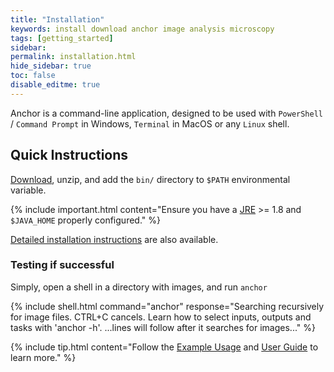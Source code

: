 ```yaml
---
title: "Installation"
keywords: install download anchor image analysis microscopy
tags: [getting_started]
sidebar:
permalink: installation.html
hide_sidebar: true
toc: false
disable_editme: true
---
```


Anchor is a command-line application, designed to be used with `PowerShell` / `Command Prompt` in Windows, `Terminal` in MacOS or any `Linux` shell.

## Quick Instructions

[Download](download.html), unzip, and add the `bin/` directory to `$PATH` environmental variable.

{% include important.html content="Ensure you have a [JRE](https://www.java.com/download) >= 1.8 and `$JAVA_HOME` properly configured." %}

[Detailed installation instructions](installation_detailed.html) are also available.

### Testing if successful

Simply, open a shell in a directory with images, and run `anchor`

{% include shell.html
command="anchor"
response="Searching recursively for image files. CTRL+C cancels.
Learn how to select inputs, outputs and tasks with 'anchor -h'.
<span class='commandLinesFollow'>...lines will follow after it searches for images...</span>" %}

{% include tip.html content="Follow the [Example Usage](/user_guide_examples.html) and [User Guide](/user_guide.html) to learn more." %}


